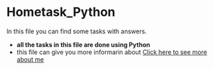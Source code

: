 # Hometask_Python
In this file you can find some tasks with answers.
+ __all the tasks in this file are done using Python__
+ this file can give you more informarin about 
[Click here to see more about me](https://youtu.be/dQw4w9WgXcQ?si=GT5g-IzaGDn5J-aG)
